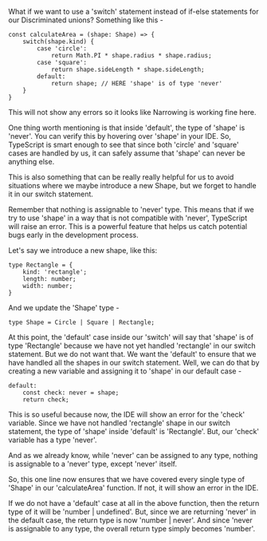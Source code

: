 What if we want to use a 'switch' statement instead of if-else statements for our Discriminated unions? Something like this -

    const calculateArea = (shape: Shape) => {
        switch(shape.kind) {
            case 'circle':
                return Math.PI * shape.radius * shape.radius;
            case 'square':
                return shape.sideLength * shape.sideLength;
            default:
                return shape; // HERE 'shape' is of type 'never'
        }
    }

This will not show any errors so it looks like Narrowing is working fine here.

One thing worth mentioning is that inside 'default', the type of 'shape' is 'never'. You can verify this by hovering over 'shape' in your IDE. So, TypeScript is smart enough to see that since both 'circle' and 'square' cases are handled by us, it can safely assume that 'shape' can never be anything else.

This is also something that can be really really helpful for us to avoid situations where we maybe introduce a new Shape, but we forget to handle it in our switch statement.

Remember that nothing is assignable to 'never' type. This means that if we try to use 'shape' in a way that is not compatible with 'never', TypeScript will raise an error. This is a powerful feature that helps us catch potential bugs early in the development process.

Let's say we introduce a new shape, like this:

    type Rectangle = {
        kind: 'rectangle';
        length: number;
        width: number;
    }

And we update the 'Shape' type -

    type Shape = Circle | Square | Rectangle;

At this point, the 'default' case inside our 'switch' will say that 'shape' is of type 'Rectangle' because we have not yet handled 'rectangle' in our switch statement. But we do not want that. We want the 'default' to ensure that we have handled all the shapes in our switch statement. Well, we can do that by creating a new variable and assigning it to 'shape' in our default case -

    default:
        const check: never = shape;
        return check;

This is so useful because now, the IDE will show an error for the 'check' variable. Since we have not handled 'rectangle' shape in our switch statement, the type of 'shape' inside 'default' is 'Rectangle'. But, our 'check' variable has a type 'never'.

And as we already know, while 'never' can be assigned to any type, nothing is assignable to a 'never' type, except 'never' itself.

So, this one line now ensures that we have covered every single type of 'Shape' in our 'calculateArea' function. If not, it will show an error in the IDE.

If we do not have a 'default' case at all in the above function, then the return type of it will be 'number | undefined'. But, since we are returning 'never' in the default case, the return type is now 'number | never'. And since 'never is assignable to any type, the overall return type simply becomes 'number'.